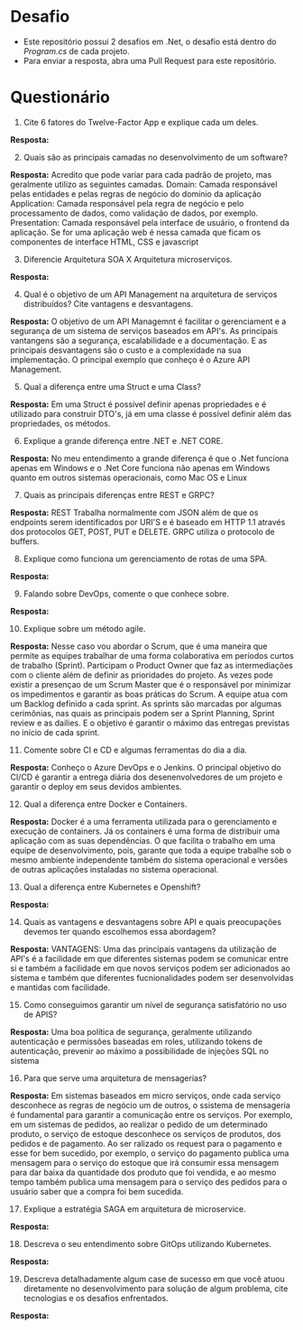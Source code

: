 # Desafio

- Este repositório possui 2 desafios em .Net, o desafio está dentro do _Program.cs_ de cada projeto.
- Para enviar a resposta, abra uma Pull Request para este repositório.

# Questionário

1. Cite 6 fatores do Twelve-Factor App e explique cada um deles.

**Resposta:**

2. Quais são as principais camadas no desenvolvimento de um software?

**Resposta:** Acredito que pode variar para cada padrão de projeto, mas geralmente utilizo as seguintes camadas.
Domain:
    Camada responsável pelas entidades e pelas regras de negócio do domínio da aplicação
Application:
    Camada responsável pela regra de negócio e pelo processamento de dados, como validação de dados, por exemplo. 
Presentation:
    Camada responsável pela interface de usuário, o frontend da aplicação. Se for uma aplicação web é nessa camada que ficam os componentes de interface
    HTML, CSS e javascript

3. Diferencie Arquitetura SOA X Arquitetura microserviços.

**Resposta:**


4. Qual é o objetivo de um API Management na arquitetura de serviços distribuídos? Cite vantagens e desvantagens.

**Resposta:**
O objetivo de um API Managemnt é facilitar o gerenciament e a segurança de um sistema de serviços baseados em API's.
As principais vantangens são a segurança, escalabilidade e a documentação.
E as principais desvantagens são o custo e a complexidade na sua implementação.
O principal exemplo que conheço é o Azure API Management.

5. Qual a diferença entre uma Struct e uma Class?

**Resposta:** Em uma Struct é possível definir apenas propriedades e é utilizado para construir DTO's, já em uma classe é possível definir além das propriedades, os métodos.


6. Explique a grande diferença entre .NET e .NET CORE.

**Resposta:** No meu entendimento a grande diferença é que o .Net funciona apenas em Windows e o .Net Core funciona não apenas em Windows quanto 
em outros sistemas operacionais, como Mac OS e Linux


7. Quais as principais diferenças entre REST e GRPC?

**Resposta:**
REST Trabalha normalmente com JSON além de que os endpoints serem identificados por URI'S e é baseado em HTTP 1.1 através dos protocolos GET, POST, PUT e DELETE.
GRPC utiliza o protocolo de buffers.



8. Explique como funciona um gerenciamento de rotas de uma SPA.

**Resposta:**


9. Falando sobre DevOps, comente o que conhece sobre.

**Resposta:**


10. Explique sobre um método agile.

**Resposta:**
Nesse caso vou abordar o Scrum, que é uma maneira que permite as equipes trabalhar de uma forma colaborativa em períodos curtos de trabalho (Sprint). 
Participam o Product Owner que faz as intermediações com o cliente além de definir as prioridades do projeto. As vezes pode existir a presençao de um Scrum Master que é 
o responsável por minimizar os impedimentos e garantir as boas práticas do Scrum. 
A equipe atua com um Backlog definido a cada sprint.
As sprints são marcadas por algumas cerimônias, nas quais as principais podem ser a Sprint Planning, Sprint review e as dailies.
E o objetivo é garantir o máximo das entregas previstas no início de cada sprint. 


11. Comente sobre CI e CD e algumas ferramentas do dia a dia.

**Resposta:** Conheço o Azure DevOps e o Jenkins. O principal objetivo do CI/CD é garantir a entrega diária dos desenenvolvedores de um projeto e garantir o deploy em seus devidos ambientes. 


12. Qual a diferença entre Docker e Containers.

**Resposta:** Docker é a uma ferramenta utilizada para o gerenciamento e execução de containers. Já os containers é uma forma de 
distribuir uma aplicação com as suas dependências. O que facilita o trabalho em uma equipe de desenvolvimento, pois, garante que toda a 
equipe trabalhe sob o mesmo ambiente independente também do sistema operacional e versões de outras aplicações instaladas no sistema operacional. 


13. Qual a diferença entre Kubernetes e Openshift?

**Resposta:**


14. Quais as vantagens e desvantagens sobre API e quais preocupações devemos ter quando escolhemos essa abordagem?

**Resposta:**
VANTAGENS:
Uma das principais vantagens da utilização de API's é a facilidade em que diferentes sistemas podem se comunicar entre si e também 
a facilidade em que novos serviços podem ser adicionados ao sistema e também que diferentes fucnionalidades podem ser desenvolvidas e mantidas 
com facilidade. 


15. Como conseguimos garantir um nível de segurança satisfatório no uso de APIS?

**Resposta:** Uma boa política de segurança, geralmente utilizando autenticação e permissões baseadas em roles, utilizando tokens de autenticação, 
prevenir ao máximo a possibilidade de injeções SQL no sistema


16. Para que serve uma arquitetura de mensagerias?

**Resposta:** Em sistemas baseados em micro serviços, onde cada serviço desconhece as regras de negócio um de outros, o ssistema de mensageria é fundamental
para garantir a comunicação entre os serviços. Por exemplo, em um sistemas de pedidos, ao realizar o pedido de um determinado produto, o serviço de estoque
desconhece os serviços de produtos, dos pedidos e de pagamento. Ao ser ralizado os request para o pagamento e esse for bem sucedido, por exemplo, o serviço do
pagamento publica uma mensagem para o serviço do estoque que irá consumir essa mensagem para dar baixa da quantidade dos produto que foi vendida, e ao mesmo tempo
também publica uma mensagem para o serviço des pedidos para o usuário saber que a compra foi bem sucedida.


17. Explique a estratégia SAGA em arquitetura de microservice.

**Resposta:**


18. Descreva o seu entendimento sobre GitOps utilizando Kubernetes.

**Resposta:**

19. Descreva detalhadamente algum case de sucesso em que você atuou diretamente no desenvolvimento para solução de algum problema, cite tecnologias e os desafios enfrentados.

**Resposta:**
